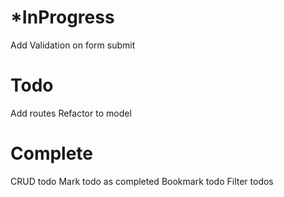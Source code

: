 *InProgress
===============
Add Validation on form submit

Todo
==========
Add routes
Refactor to model


Complete
===========
CRUD todo
Mark todo as completed
Bookmark todo
Filter todos
